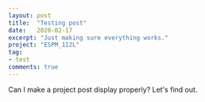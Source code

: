 ```yaml
---
layout: post
title:  "Testing post"
date:   2020-02-17
excerpt: "Just making sure everything works."
project: "ESPM_112L"
tag:
- test
comments: true
---
```


Can I make a project post display properly? Let's find out.
